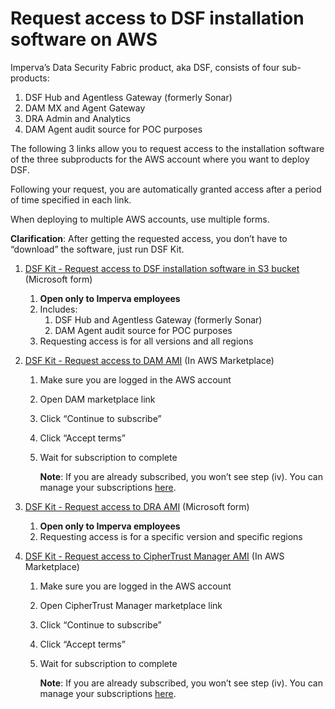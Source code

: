 # Request access to DSF installation software on AWS

Imperva’s Data Security Fabric product, aka DSF, consists of four sub-products:
1. DSF Hub and Agentless Gateway (formerly Sonar)
2. DAM MX and Agent Gateway 
3. DRA Admin and Analytics 
4. DAM Agent audit source for POC purposes

The following 3 links allow you to request access to the installation software of the three subproducts for the AWS account where you want to deploy DSF.

Following your request, you are automatically granted access after a period of time specified in each link.

When deploying to multiple AWS accounts, use multiple forms.

**Clarification**: After getting the requested access, you don’t have to “download” the software, just run DSF Kit.

1. [DSF Kit - Request access to DSF installation software in S3 bucket](https://forms.office.com/e/Ds108y7d6k) (Microsoft form)
   1. **Open only to Imperva employees**
   2. Includes:
      1. DSF Hub and Agentless Gateway (formerly Sonar)
      2. DAM Agent audit source for POC purposes 
   3. Requesting access is for all versions and all regions

2. [DSF Kit - Request access to DAM AMI](https://aws.amazon.com/marketplace/pp/prodview-3wa5bmj5ol4g4) (In AWS Marketplace)
   1. Make sure you are logged in the AWS account 
   2. Open DAM marketplace link 
   3. Click “Continue to subscribe” 
   4. Click “Accept terms” 
   5. Wait for subscription to complete
   
      **Note**: If you are already subscribed, you won’t see step (iv). You can manage your subscriptions [here](https://us-east-1.console.aws.amazon.com/marketplace/home#/subscriptions).

3. [DSF Kit - Request access to DRA AMI](https://forms.office.com/e/UnZ6gw05BB) (Microsoft form)
   1. **Open only to Imperva employees**
   2. Requesting access is for a specific version and specific regions
   
4. [DSF Kit - Request access to CipherTrust Manager AMI](https://aws.amazon.com/marketplace/pp?sku=a5j8w8j2tn9crtnai795fkf6o) (In AWS Marketplace)
   1. Make sure you are logged in the AWS account
   2. Open CipherTrust Manager marketplace link
   3. Click “Continue to subscribe”
   4. Click “Accept terms”
   5. Wait for subscription to complete

      **Note**: If you are already subscribed, you won’t see step (iv). You can manage your subscriptions [here](https://us-east-1.console.aws.amazon.com/marketplace/home#/subscriptions).

